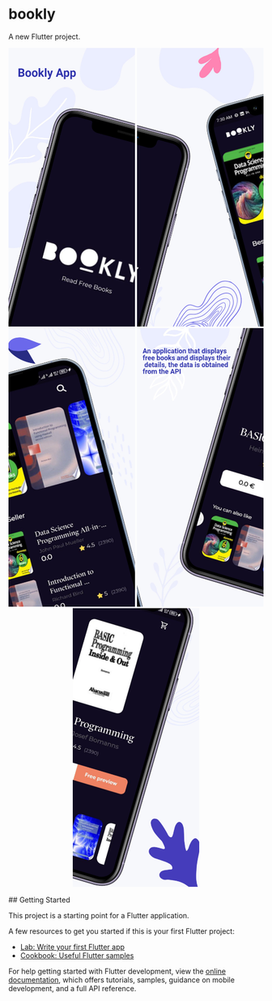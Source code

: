 # bookly

A new Flutter project.
<div>
    <p align="center">
    <img width="250" height="550" src="https://raw.githubusercontent.com/ManarDaqqa/bookly_app/main/assets/img/image1.jpeg">
    <img width="250" height="550" src="https://raw.githubusercontent.com/ManarDaqqa/bookly_app/main/assets/img/image2.jpeg">
    <img width="250" height="550" src="https://raw.githubusercontent.com/ManarDaqqa/bookly_app/main/assets/img/image3.jpeg">
    <img width="250" height="550" src="https://raw.githubusercontent.com/ManarDaqqa/bookly_app/main/assets/img/image4.jpeg">
    <img width="250" height="550" src="https://raw.githubusercontent.com/ManarDaqqa/bookly_app/main/assets/img/image5.jpeg">
    </p>
</div>
## Getting Started

This project is a starting point for a Flutter application.

A few resources to get you started if this is your first Flutter project:

- [Lab: Write your first Flutter app](https://docs.flutter.dev/get-started/codelab)
- [Cookbook: Useful Flutter samples](https://docs.flutter.dev/cookbook)

For help getting started with Flutter development, view the
[online documentation](https://docs.flutter.dev/), which offers tutorials,
samples, guidance on mobile development, and a full API reference.

